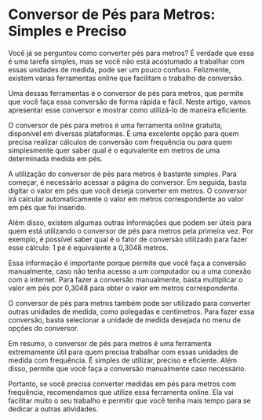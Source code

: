 Conversor de Pés para Metros: Simples e Preciso
===============================================

Você já se perguntou como converter pés para metros? É verdade que essa é uma tarefa simples, mas se você não está acostumado a trabalhar com essas unidades de medida, pode ser um pouco confuso. Felizmente, existem várias ferramentas online que facilitam o trabalho de conversão.

Uma dessas ferramentas é o conversor de pés para metros, que permite que você faça essa conversão de forma rápida e fácil. Neste artigo, vamos apresentar esse conversor e mostrar como utilizá-lo de maneira eficiente.

O conversor de pés para metros é uma ferramenta online gratuita, disponível em diversas plataformas. É uma excelente opção para quem precisa realizar cálculos de conversão com frequência ou para quem simplesmente quer saber qual é o equivalente em metros de uma determinada medida em pés.

A utilização do conversor de pés para metros é bastante simples. Para começar, é necessário acessar a página do conversor. Em seguida, basta digitar o valor em pés que você deseja converter em metros. O conversor irá calcular automaticamente o valor em metros correspondente ao valor em pés que foi inserido.

Além disso, existem algumas outras informações que podem ser úteis para quem está utilizando o conversor de pés para metros pela primeira vez. Por exemplo, é possível saber qual é o fator de conversão utilizado para fazer esse cálculo: 1 pé é equivalente a 0,3048 metros.

Essa informação é importante porque permite que você faça a conversão manualmente, caso não tenha acesso a um computador ou a uma conexão com a internet. Para fazer a conversão manualmente, basta multiplicar o valor em pés por 0,3048 para obter o valor em metros correspondente.

O conversor de pés para metros também pode ser utilizado para converter outras unidades de medida, como polegadas e centímetros. Para fazer essa conversão, basta selecionar a unidade de medida desejada no menu de opções do conversor.

Em resumo, o conversor de pés para metros é uma ferramenta extremamente útil para quem precisa trabalhar com essas unidades de medida com frequência. É simples de utilizar, preciso e eficiente. Além disso, permite que você faça a conversão manualmente caso necessário.

Portanto, se você precisa converter medidas em pés para metros com frequência, recomendamos que utilize essa ferramenta online. Ela vai facilitar muito o seu trabalho e permitir que você tenha mais tempo para se dedicar a outras atividades.